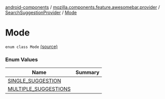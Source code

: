 [android-components](../../../index.md) / [mozilla.components.feature.awesomebar.provider](../../index.md) / [SearchSuggestionProvider](../index.md) / [Mode](./index.md)

# Mode

`enum class Mode` [(source)](https://github.com/mozilla-mobile/android-components/blob/master/components/feature/awesomebar/src/main/java/mozilla/components/feature/awesomebar/provider/SearchSuggestionProvider.kt#L232)

### Enum Values

| Name | Summary |
|---|---|
| [SINGLE_SUGGESTION](-s-i-n-g-l-e_-s-u-g-g-e-s-t-i-o-n.md) |  |
| [MULTIPLE_SUGGESTIONS](-m-u-l-t-i-p-l-e_-s-u-g-g-e-s-t-i-o-n-s.md) |  |
